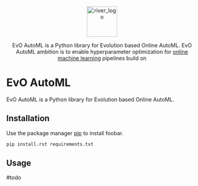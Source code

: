 </br>

<p align="center">
  <img height="80px" src="docs/img/logo.svg" alt="river_logo">
</p>


<p align="center">
    EvO AutoML is a Python library for Evolution based Online AutoML.
    EvO AutoML ambition is to enable hyperparameter optimization for <a href="https://www.wikiwand.com/en/Online_machine_learning">online machine learning</a> pipelines build on 
</p>

# EvO AutoML

EvO AutoML is a Python library for Evolution based Online AutoML.

## Installation

Use the package manager [pip](https://pip.pypa.io/en/stable/) to install foobar.

```bash
pip install.rst requirements.txt
```

## Usage
#todo



